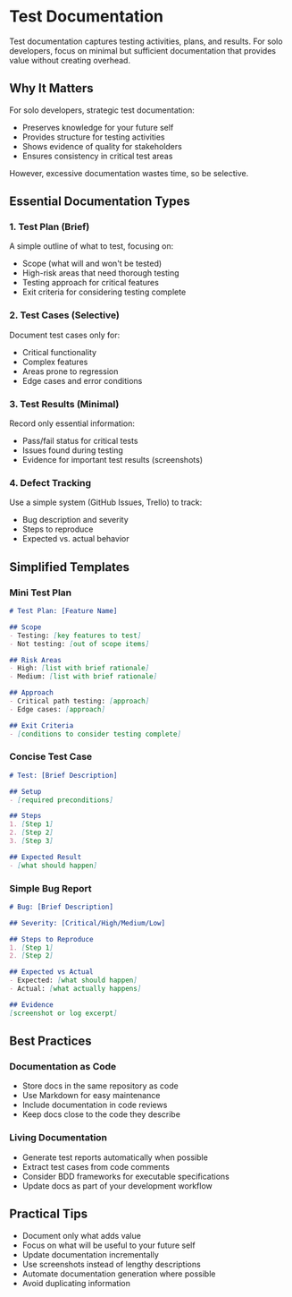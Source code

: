 # Test Documentation

Test documentation captures testing activities, plans, and results. For solo developers, focus on minimal but sufficient documentation that provides value without creating overhead.

## Why It Matters

For solo developers, strategic test documentation:
- Preserves knowledge for your future self
- Provides structure for testing activities
- Shows evidence of quality for stakeholders
- Ensures consistency in critical test areas

However, excessive documentation wastes time, so be selective.

## Essential Documentation Types

### 1. Test Plan (Brief)

A simple outline of what to test, focusing on:
- Scope (what will and won't be tested)
- High-risk areas that need thorough testing
- Testing approach for critical features
- Exit criteria for considering testing complete

### 2. Test Cases (Selective)

Document test cases only for:
- Critical functionality
- Complex features
- Areas prone to regression
- Edge cases and error conditions

### 3. Test Results (Minimal)

Record only essential information:
- Pass/fail status for critical tests
- Issues found during testing
- Evidence for important test results (screenshots)

### 4. Defect Tracking

Use a simple system (GitHub Issues, Trello) to track:
- Bug description and severity
- Steps to reproduce
- Expected vs. actual behavior

## Simplified Templates

### Mini Test Plan

```markdown
# Test Plan: [Feature Name]

## Scope
- Testing: [key features to test]
- Not testing: [out of scope items]

## Risk Areas
- High: [list with brief rationale]
- Medium: [list with brief rationale]

## Approach
- Critical path testing: [approach]
- Edge cases: [approach]

## Exit Criteria
- [conditions to consider testing complete]
```

### Concise Test Case

```markdown
# Test: [Brief Description]

## Setup
- [required preconditions]

## Steps
1. [Step 1]
2. [Step 2]
3. [Step 3]

## Expected Result
- [what should happen]
```

### Simple Bug Report

```markdown
# Bug: [Brief Description]

## Severity: [Critical/High/Medium/Low]

## Steps to Reproduce
1. [Step 1]
2. [Step 2]

## Expected vs Actual
- Expected: [what should happen]
- Actual: [what actually happens]

## Evidence
[screenshot or log excerpt]
```

## Best Practices

### Documentation as Code

- Store docs in the same repository as code
- Use Markdown for easy maintenance
- Include documentation in code reviews
- Keep docs close to the code they describe

### Living Documentation

- Generate test reports automatically when possible
- Extract test cases from code comments
- Consider BDD frameworks for executable specifications
- Update docs as part of your development workflow

## Practical Tips

- Document only what adds value
- Focus on what will be useful to your future self
- Update documentation incrementally
- Use screenshots instead of lengthy descriptions
- Automate documentation generation where possible
- Avoid duplicating information
